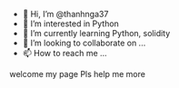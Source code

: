 - 👋 Hi, I’m @thanhnga37
- 👀 I’m interested in Python
- 🌱 I’m currently learning Python, solidity
- 💞️ I’m looking to collaborate on ...
- 📫 How to reach me ...

<!---
thanhnga37/thanhnga37 is a ✨ special ✨ repository because its `README.md` (this file) appears on your GitHub profile.
You can click the Preview link to take a look at your changes.
--->
welcome my page
Pls help me more
